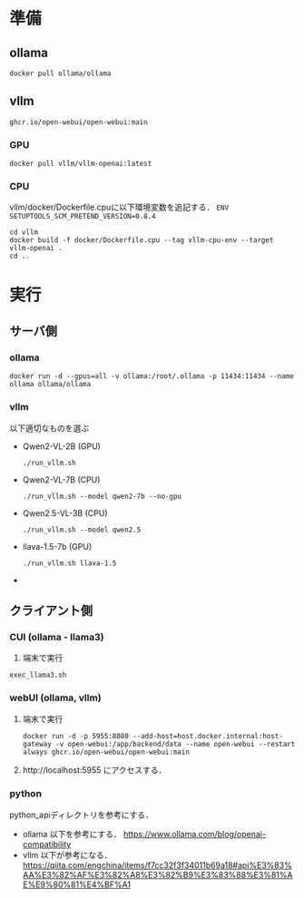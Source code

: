 # 準備
## ollama
```
docker pull ollama/ollama
```
## vllm
```
ghcr.io/open-webui/open-webui:main
```
### GPU
```
docker pull vllm/vllm-openai:latest
```
### CPU
vllm/docker/Dockerfile.cpuに以下環境変数を追記する．
```ENV SETUPTOOLS_SCM_PRETEND_VERSION=0.8.4```
```
cd vllm
docker build -f docker/Dockerfile.cpu --tag vllm-cpu-env --target vllm-openai .
cd ..
```

# 実行
## サーバ側
### ollama
```
docker run -d --gpus=all -v ollama:/root/.ollama -p 11434:11434 --name ollama ollama/ollama
```
### vllm
以下適切なものを選ぶ
- Qwen2-VL-2B (GPU)
    ```
    ./run_vllm.sh
    ```
- Qwen2-VL-7B (CPU)
    ```
    ./run_vllm.sh --model qwen2-7b --no-gpu
    ```
- Qwen2.5-VL-3B (CPU)
    ```
    ./run_vllm.sh --model qwen2.5
    ```
- llava-1.5-7b (GPU)
    ```
    ./run_vllm.sh llava-1.5
    ```
- 

## クライアント側
### CUI (ollama - llama3)
1. 端末で実行
```
exec_llama3.sh
```
### webUI (ollama, vllm)
1. 端末で実行
    ```
    docker run -d -p 5955:8080 --add-host=host.docker.internal:host-gateway -v open-webui:/app/backend/data --name open-webui --restart always ghcr.io/open-webui/open-webui:main
    ```
2. http://localhost:5955 にアクセスする．

### python
python_apiディレクトリを参考にする．

- ollama
以下を参考にする．
https://www.ollama.com/blog/openai-compatibility
- vllm
以下が参考になる．
https://qiita.com/engchina/items/f7cc32f3f34011b69a18#api%E3%83%AA%E3%82%AF%E3%82%A8%E3%82%B9%E3%83%88%E3%81%AE%E9%80%81%E4%BF%A1